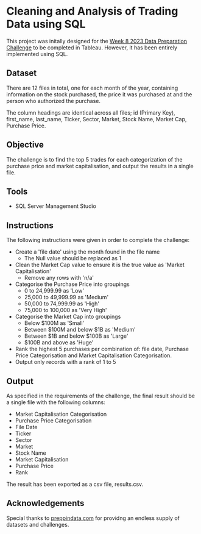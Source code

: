 # Cleaning and Analysis of Trading Data using SQL 
This project was initally designed for the [Week 8 2023 Data Preparation Challenge](https://www.preppindata.com/challenges) to be completed in Tableau. However, it has been entirely implemented using SQL.
## Dataset
There are 12 files in total, one for each month of the year, containing information on the stock purchased, the price it was purchased at and the person who authorized the purchase.

The column headings are identical across all files; id (Primary Key), first_name, last_name, Ticker, Sector, Market, Stock Name, Market Cap, Purchase Price.

## Objective
The challenge is to find the top 5 trades for each categorization of the purchase price and market capitalisation, and output the results in a single file.

## Tools
- SQL Server Management Studio

## Instructions
The following instructions were given in order to complete the challenge:
- Create a 'file date' using the month found in the file name
  - The Null value should be replaced as 1
- Clean the Market Cap value to ensure it is the true value as 'Market Capitalisation'
	- Remove any rows with 'n/a'
- Categorise the Purchase Price into groupings
  - 0 to 24,999.99 as 'Low'
  - 25,000 to 49,999.99 as 'Medium'
  - 50,000 to 74,999.99 as 'High'
  - 75,000 to 100,000 as 'Very High'
- Categorise the Market Cap into groupings
  - Below $100M as 'Small'
  - Between $100M and below $1B as 'Medium'
  - Between $1B and below $100B as 'Large' 
  - $100B and above as 'Huge'
- Rank the highest 5 purchases per combination of: file date, Purchase Price Categorisation and Market Capitalisation Categorisation.
- Output only records with a rank of 1 to 5

## Output
As specified in the requirements of the challenge, the final result should be a single file with the following columns: 
- Market Capitalisation Categorisation
- Purchase Price Categorisation
- File Date
- Ticker
- Sector
- Market
- Stock Name
- Market Capitalisation
- Purchase Price
- Rank

The result has been exported as a csv file, results.csv.

## Acknowledgements
Special thanks to [preppindata.com](https://www.preppindata.com) for providng an endless supply of datasets and challenges.
